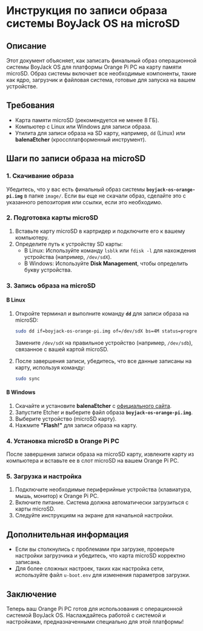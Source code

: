 # Инструкция по записи образа системы BoyJack OS на microSD

## Описание

Этот документ объясняет, как записать финальный образ операционной системы BoyJack OS для платформы Orange Pi PC на карту памяти microSD. Образ системы включает все необходимые компоненты, такие как ядро, загрузчик и файловая система, готовые для запуска на вашем устройстве.

## Требования

- Карта памяти microSD (рекомендуется не менее 8 ГБ).
- Компьютер с Linux или Windows для записи образа.
- Утилита для записи образа на SD карту, например, `dd` (Linux) или **balenaEtcher** (кроссплатформенный инструмент).

## Шаги по записи образа на microSD

### 1. Скачивание образа

Убедитесь, что у вас есть финальный образ системы **`boyjack-os-orange-pi.img`** в папке `image/`. Если вы еще не скачали образ, сделайте это с указанного репозитория или ссылки, если это необходимо.

### 2. Подготовка карты microSD

1. Вставьте карту microSD в картридер и подключите его к вашему компьютеру.
2. Определите путь к устройству SD карты:
   - В Linux: Используйте команду `lsblk` или `fdisk -l` для нахождения устройства (например, `/dev/sdX`).
   - В Windows: Используйте **Disk Management**, чтобы определить букву устройства.

### 3. Запись образа на microSD

#### В Linux

1. Откройте терминал и выполните команду **`dd`** для записи образа на microSD:

    ```bash
    sudo dd if=boyjack-os-orange-pi.img of=/dev/sdX bs=4M status=progress
    ```

    Замените `/dev/sdX` на правильное устройство (например, `/dev/sdb`), связанное с вашей картой microSD.

2. После завершения записи, убедитесь, что все данные записаны на карту, используя команду:

    ```bash
    sudo sync
    ```

#### В Windows

1. Скачайте и установите **balenaEtcher** с [официального сайта](https://www.balena.io/etcher/).
2. Запустите Etcher и выберите файл образа **`boyjack-os-orange-pi.img`**.
3. Выберите устройство (microSD карту).
4. Нажмите **"Flash!"** для записи образа на карту.

### 4. Установка microSD в Orange Pi PC

После завершения записи образа на microSD карту, извлеките карту из компьютера и вставьте ее в слот microSD на вашем Orange Pi PC.

### 5. Загрузка и настройка

1. Подключите необходимые периферийные устройства (клавиатура, мышь, монитор) к Orange Pi PC.
2. Включите питание. Система должна автоматически загрузиться с карты microSD.
3. Следуйте инструкциям на экране для начальной настройки.

## Дополнительная информация

- Если вы столкнулись с проблемами при загрузке, проверьте настройки загрузчика и убедитесь, что карта microSD корректно записана.
- Для более сложных настроек, таких как настройка сети, используйте файл `u-boot.env` для изменения параметров загрузки.

## Заключение

Теперь ваш Orange Pi PC готов для использования с операционной системой BoyJack OS. Наслаждайтесь работой с системой и настройками, предназначенными специально для этой платформы!
